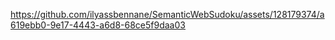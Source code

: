 https://github.com/ilyassbennane/SemanticWebSudoku/assets/128179374/a619ebb0-9e17-4443-a6d8-68ce5f9daa03
